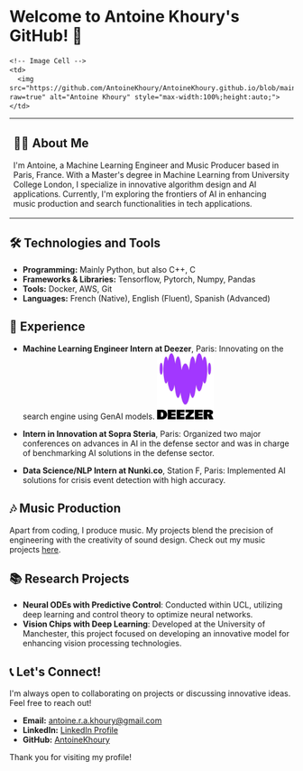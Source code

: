 # Welcome to Antoine Khoury's GitHub! 🚀

<table>
  <tr>
    <!-- Text Cell -->
    <td>
      <h2>👨‍💻 About Me</h2>
      <p>I'm Antoine, a Machine Learning Engineer and Music Producer based in Paris, France. With a Master's degree in Machine Learning from University College London, I specialize in innovative algorithm design and AI applications. Currently, I'm exploring the frontiers of AI in enhancing music production and search functionalities in tech applications.</p>
    </td>
    
    <!-- Image Cell -->
    <td>
      <img src="https://github.com/AntoineKhoury/AntoineKhoury.github.io/blob/main/assests/image.png?raw=true" alt="Antoine Khoury" style="max-width:100%;height:auto;">
    </td>
  </tr>
</table>

## 🛠️ Technologies and Tools
- **Programming:** Mainly Python, but also C++, C
- **Frameworks & Libraries:** Tensorflow, Pytorch, Numpy, Pandas
- **Tools:** Docker, AWS, Git
- **Languages:** French (Native), English (Fluent), Spanish (Advanced)

## 💼 Experience
- **Machine Learning Engineer Intern at Deezer**, Paris: Innovating on the search engine using GenAI models.
  <img src="https://github.com/AntoineKhoury/AntoineKhoury.github.io/blob/main/assests/Deezer_Logo.jpg?raw=true" alt="Deezer Logo" width="100">
  
- **Intern in Innovation at Sopra Steria**, Paris: Organized two major conferences on advances in AI in the defense sector and was in charge of benchmarking AI solutions in the defense sector.

- **Data Science/NLP Intern at Nunki.co**, Station F, Paris: Implemented AI solutions for crisis event detection with high accuracy.

## 🎶 Music Production
Apart from coding, I produce music. My projects blend the precision of engineering with the creativity of sound design. Check out my music projects [here](Your_Music_Link).

## 📚 Research Projects
- **Neural ODEs with Predictive Control**: Conducted within UCL, utilizing deep learning and control theory to optimize neural networks.
- **Vision Chips with Deep Learning**: Developed at the University of Manchester, this project focused on developing an innovative model for enhancing vision processing technologies.

## 📞 Let's Connect!
I'm always open to collaborating on projects or discussing innovative ideas. Feel free to reach out!
- **Email:** [antoine.r.a.khoury@gmail.com](mailto:antoine.r.a.khoury@gmail.com)
- **LinkedIn:** [LinkedIn Profile](https://www.linkedin.com/in/antoine-khoury-341b42167/)
- **GitHub:** [AntoineKhoury](https://github.com/AntoineKhoury)

Thank you for visiting my profile!
